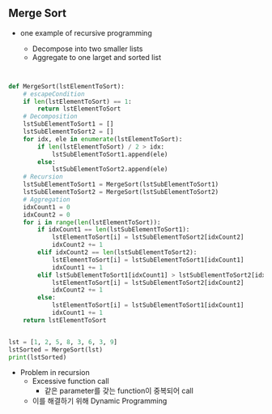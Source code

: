 ## Merge Sort

- one example of recursive programming

  - Decompose into two smaller lists
  - Aggregate to one larget and sorted list

```python


def MergeSort(lstElementToSort):
    # escapeCondition
    if len(lstElementToSort) == 1:
        return lstElementToSort
    # Decomposition
    lstSubElementToSort1 = []
    lstSubElementToSort2 = []
    for idx, ele in enumerate(lstElementToSort):
        if len(lstElementToSort) / 2 > idx:
            lstSubElementToSort1.append(ele)
        else:
            lstSubElementToSort2.append(ele)
    # Recursion
    lstSubElementToSort1 = MergeSort(lstSubElementToSort1)
    lstSubElementToSort2 = MergeSort(lstSubElementToSort2)
    # Aggregation
    idxCount1 = 0
    idxCount2 = 0
    for i in range(len(lstElementToSort)):
        if idxCount1 == len(lstSubElementToSort1):
            lstElementToSort[i] = lstSubElementToSort2[idxCount2]
            idxCount2 += 1
        elif idxCount2 == len(lstSubElementToSort2):
            lstElementToSort[i] = lstSubElementToSort1[idxCount1]
            idxCount1 += 1
        elif lstSubElementToSort1[idxCount1] > lstSubElementToSort2[idxCount2]:
            lstElementToSort[i] = lstSubElementToSort2[idxCount2]
            idxCount2 += 1
        else:
            lstElementToSort[i] = lstSubElementToSort1[idxCount1]
            idxCount1 += 1
    return lstElementToSort


lst = [1, 2, 5, 8, 3, 6, 3, 9]
lstSorted = MergeSort(lst)
print(lstSorted)

```

- Problem in recursion
  - Excessive function call
    - 같은 parameter를 갖는 function이 중복되어 call
  - 이를 해결하기 위해 Dynamic Programming
